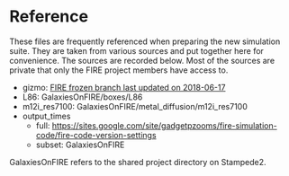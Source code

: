 # Reference

These files are frequently referenced when preparing the new simulation suite. They are taken from various sources and put together here for convenience. The sources are recorded below. Most of the sources are private that only the FIRE project members have access to.

- gizmo: [FIRE frozen branch last updated on 2018-06-17](https://bitbucket.org/phopkins/gizmo/src/76dbfab6c0fbef056b713410e5eb73f8c1b00205/)
- L86: GalaxiesOnFIRE/boxes/L86
- m12i_res7100: GalaxiesOnFIRE/metal_diffusion/m12i_res7100
- output_times
    - full: https://sites.google.com/site/gadgetpzooms/fire-simulation-code/fire-code-version-settings
    - subset: GalaxiesOnFIRE

GalaxiesOnFIRE refers to the shared project directory on Stampede2.
